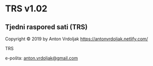# TRS v1.02
## Tjedni raspored sati (TRS)

Copyright © 2019 by Anton Vrdoljak
https://antonvrdoljak.netlify.com/

TRS 

e-pošta: anton.vrdoljak@gmail.com
